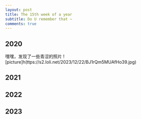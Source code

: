 ```yaml
---
layout: post
title: The 15th week of a year
subtitle: Do U remember that ~
comments: true
---
```


## 2020
嘿嘿，发现了一些青涩的照片
![picture]h(ttps://s2.loli.net/2023/12/22/BJ1rQm5MUAfHo39.jpg)


## 2021


## 2022


## 2023




